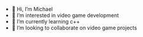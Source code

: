 - 👋 Hi, I’m Michael
- 👀 I’m interested in video game development
- 🌱 I’m currently learning c++
- 💞️ I’m looking to collaborate on video game projects
